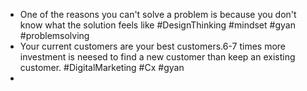 - One of the reasons you can't solve a problem is because you don't know what the solution feels like #DesignThinking #mindset #gyan #problemsolving 
- Your current customers are your best customers.6-7 times more investment is neesed to find a new customer than keep an existing customer. #DigitalMarketing #Cx #gyan 
- 